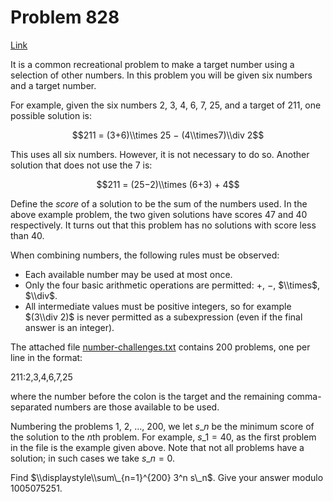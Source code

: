 # Problem 828

[Link](https://projecteuler.net/problem=828)

It is a common recreational problem to make a target number using a selection of other numbers. In this problem you will be given six numbers and a target number.

For example, given the six numbers $2$, $3$, $4$, $6$, $7$, $25$, and a target of $211$, one possible solution is:

$$211 = (3+6)\\times 25 − (4\\times7)\\div 2$$

This uses all six numbers. However, it is not necessary to do so. Another solution that does not use the $7$ is:

$$211 = (25−2)\\times (6+3) + 4$$

Define the *score* of a solution to be the sum of the numbers used. In the above example problem, the two given solutions have scores $47$ and $40$ respectively. It turns out that this problem has no solutions with score less than $40$.

When combining numbers, the following rules must be observed:

*   Each available number may be used at most once.
*   Only the four basic arithmetic operations are permitted: $+$, $-$, $\\times$, $\\div$.
*   All intermediate values must be positive integers, so for example $(3\\div 2)$ is never permitted as a subexpression (even if the final answer is an integer).

The attached file [number-challenges.txt](resources/documents/0828_number_challenges.txt) contains 200 problems, one per line in the format:

211:2,3,4,6,7,25

where the number before the colon is the target and the remaining comma-separated numbers are those available to be used.

Numbering the problems 1, 2, ..., 200, we let $s\_n$ be the minimum score of the solution to the $n$th problem. For example, $s\_1=40$, as the first problem in the file is the example given above. Note that not all problems have a solution; in such cases we take $s\_n=0$.

Find $\\displaystyle\\sum\_{n=1}^{200} 3^n s\_n$. Give your answer modulo $1005075251$.